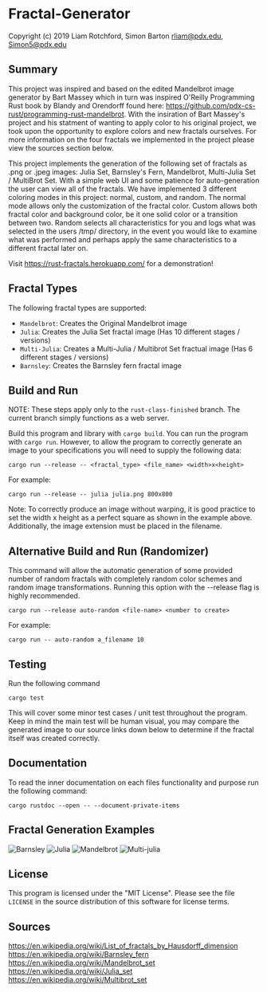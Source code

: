 # Fractal-Generator

Copyright (c) 2019 
Liam Rotchford, Simon Barton
rliam@pdx.edu, Simon5@pdx.edu

## Summary
This project was inspired and based on the edited Mandelbrot image generator by Bart Massey which in turn was inspired O'Reilly Programming Rust book by Blandy and Orendorff found here: https://github.com/pdx-cs-rust/programming-rust-mandelbrot. With the insiration of Bart Massey's project and his statment of wanting to apply color to his original project, we took upon the opportunity to explore colors and new fractals ourselves. For more information on the four fractals we implemented in the project please view the sources section below.

This project implements the generation of the following set of fractals as .png or .jpeg images: Julia Set, Barnsley's Fern, Mandelbrot, Multi-Julia Set / MultiBrot Set. With a simple web UI and some patience for auto-generation the user can view all of the fractals. We have implemented 3 different coloring modes in this project: normal, custom, and random. The normal mode allows only the customization of the fractal color. Custom allows both fractal color and background color, be it one solid color or a transition between two. Random selects all characteristics for you and logs what was selected in the users /tmp/ directory, in the event you would like to examine what was performed and perhaps apply the same characteristics to a different fractal later on.

Visit https://rust-fractals.herokuapp.com/ for a demonstration!

## Fractal Types
The following fractal types are supported:
* `Mandelbrot`: Creates the Original Mandelbrot image
* `Julia`:  Creates the Julia Set fractal image (Has 10 different stages / versions)
* `Multi-Julia`: Creates a Multi-Julia / Multibrot Set fractual image (Has 6 different stages / versions)
* `Barnsley`: Creates the Barnsley fern fractal image

## Build and Run

NOTE: These steps apply only to the `rust-class-finished` branch. The current branch simply functions as a web server.

Build this program and library with `cargo build`. You can run the program with `cargo run`. However, to allow the program to correctly generate an image to your specifications you will need to supply the following data:
    
    cargo run --release -- <fractal_type> <file_name> <width>x<height>
   
For example:

    cargo run --release -- julia julia.png 800x800
    
Note: To correctly produce an image without warping, it is good practice to set the width x height as a perfect square as shown in the example above. Additionally, the image extension must be placed in the filename.
    
## Alternative Build and Run (Randomizer)
This command will allow the automatic generation of some provided number of random fractals with completely random color schemes and random image transformations. Running this option with the --release flag is highly recommended.

    cargo run --release auto-random <file-name> <number to create>

For example:

    cargo run -- auto-random a_filename 10

## Testing
Run the following command
    
    cargo test

This will cover some minor test cases / unit test throughout the program. Keep in mind the main test will be human visual, you may compare the generated image to our source links down below to determine if the fractal itself was created correctly. 

## Documentation
To read the inner documentation on each files functionality and purpose run the following command:

    cargo rustdoc --open -- --document-private-items

## Fractal Generation Examples
![Barnsley](https://i.imgur.com/KPU4MaJ.png)
![Julia](https://i.imgur.com/TzwaN9f.png)
![Mandelbrot](https://i.imgur.com/YiGrLzn.png)
![Multi-julia](https://i.imgur.com/MsDTDte.png)

## License

This program is licensed under the "MIT License".  Please
see the file `LICENSE` in the source distribution of this
software for license terms.

## Sources
https://en.wikipedia.org/wiki/List_of_fractals_by_Hausdorff_dimension  
https://en.wikipedia.org/wiki/Barnsley_fern  
https://en.wikipedia.org/wiki/Mandelbrot_set  
https://en.wikipedia.org/wiki/Julia_set  
https://en.wikipedia.org/wiki/Multibrot_set  
